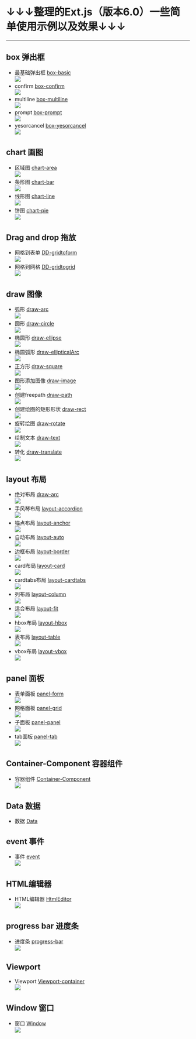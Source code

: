 # ↓↓↓整理的Ext.js（版本6.0）一些简单使用示例以及效果↓↓↓

---

## box 弹出框
- 最基础弹出框 [box-basic](ExtJs/box/box-basic.html) <br> ![](ExtJsImg/box/box-basic.gif)
- confirm [box-confirm](ExtJs/box/box-confirm.html) <br> ![](ExtJsImg/box/box-confirm.gif)
- multiline [box-multiline](ExtJs/box/box-multiline.html) <br> ![](ExtJsImg/box/box-multiline.gif)
- prompt [box-prompt](ExtJs/box/box-prompt.html) <br> ![](ExtJsImg/box/box-prompt.gif)
- yesorcancel [box-yesorcancel](ExtJs/box/box-yesorcancel.html) <br> ![](ExtJsImg/box/box-yesorcancel.gif)

## chart 画图
- 区域图 [chart-area](ExtJs/chart/chart-area.html) <br> ![](ExtJsImg/chart/chart-area.gif)
- 条形图 [chart-bar](ExtJs/chart/chart-bar.html) <br> ![](ExtJsImg/chart/chart-bar.gif)
- 线形图 [chart-line](ExtJs/chart/chart-line.html) <br> ![](ExtJsImg/chart/chart-line.gif)
- 饼图 [chart-pie](ExtJs/chart/chart-pie.html) <br> ![](ExtJsImg/chart/chart-pie.gif)

## Drag and drop 拖放
- 网格到表单 [DD-gridtoform](ExtJs/DD/DD-gridtoform.html) <br> ![](ExtJsImg/DD/DD-gridtoform.gif)
- 网格到网格 [DD-gridtogrid](ExtJs/DD/DD-gridtogrid.html) <br> ![](ExtJsImg/DD/DD-gridtogrid.gif)

## draw 图像
- 弧形 [draw-arc](ExtJs/draw/draw-arc.html) <br> ![](ExtJsImg/draw/draw-arc.png)
- 圆形 [draw-circle](ExtJs/draw/draw-circle.html) <br> ![](ExtJsImg/draw/draw-circle.png)
- 椭圆形 [draw-ellipse](ExtJs/draw/draw-ellipse.html) <br> ![](ExtJsImg/draw/draw-ellipse.png)
- 椭圆弧形 [draw-ellipticalArc](ExtJs/draw/draw-ellipticalArc.html) <br> ![](ExtJsImg/draw/draw-ellipticalArc.png)
- 正方形 [draw-square](ExtJs/draw/draw-square.html) <br> ![](ExtJsImg/draw/draw-square.png)
- 图形添加图像 [draw-image](ExtJs/draw/draw-image.html) <br> ![](ExtJsImg/draw/draw-image.png)
- 创建freepath [draw-path](ExtJs/draw/draw-path.html) <br> ![](ExtJsImg/draw/draw-path.png)
- 创建绘图的矩形形状 [draw-rect](ExtJs/draw/draw-rect.html) <br> ![](ExtJsImg/draw/draw-rect.png)
- 旋转绘图 [draw-rotate](ExtJs/draw/draw-rotate.html) <br> ![](ExtJsImg/draw/draw-rotate.png)
- 绘制文本 [draw-text](ExtJs/draw/draw-text.html) <br> ![](ExtJsImg/draw/draw-text.png)
- 转化 [draw-translate](ExtJs/draw/draw-translate.html) <br> ![](ExtJsImg/draw/draw-translate.png)

## layout 布局
- 绝对布局 [draw-arc](ExtJs/layout/layout-absolute.html) <br> ![](ExtJsImg/layout/layout-absolute.png)
- 手风琴布局 [layout-accordion](ExtJs/layout/layout-accordion.html) <br> ![](ExtJsImg/layout/layout-accordion.gif)
- 锚点布局 [layout-anchor](ExtJs/layout/layout-anchor.html) <br> ![](ExtJsImg/layout/layout-anchor.png)
- 自动布局 [layout-auto](ExtJs/layout/layout-auto.html) <br> ![](ExtJsImg/layout/layout-auto.png)
- 边框布局 [layout-border](ExtJs/layout/layout-border.html) <br> ![](ExtJsImg/layout/layout-border.gif)
- card布局 [layout-card](ExtJs/layout/layout-card.html) <br> ![](ExtJsImg/layout/layout-card.gif)
- cardtabs布局 [layout-cardtabs](ExtJs/layout/layout-cardtabs.html) <br> ![](ExtJsImg/layout/layout-cardtabs.gif)
- 列布局 [layout-column](ExtJs/layout/layout-column.html) <br> ![](ExtJsImg/layout/layout-column.png)
- 适合布局 [layout-fit](ExtJs/layout/layout-fit.html) <br> ![](ExtJsImg/layout/layout-fit.png)
- hbox布局 [layout-hbox](ExtJs/layout/layout-hbox.html) <br> ![](ExtJsImg/layout/layout-hbox.png)
- 表布局 [layout-table](ExtJs/layout/layout-table.html) <br> ![](ExtJsImg/layout/layout-table.png)
- vbox布局 [layout-vbox](ExtJs/layout/layout-vbox.html) <br> ![](ExtJsImg/layout/layout-vbox.png)

## panel 面板
- 表单面板 [panel-form](ExtJs/panel/panel-form.html) <br> ![](ExtJsImg/panel/panel-form.gif)
- 网格面板 [panel-grid](ExtJs/panel/panel-grid.html) <br> ![](ExtJsImg/panel/panel-grid.gif)
- 子面板 [panel-panel](ExtJs/panel/panel-panel.html) <br> ![](ExtJsImg/panel/panel-grid.gif)
- tab面板 [panel-tab](ExtJs/panel/panel-tab.html) <br> ![](ExtJsImg/panel/panel-tab.gif)

## Container-Component 容器组件
- 容器组件 [Container-Component](ExtJs/Container-Component.html) <br> ![](ExtJsImg/Container-Component.png)

## Data 数据
- 数据 [Data](ExtJs/Data.html)

## event 事件
- 事件 [event](ExtJs/event.html) <br> ![](ExtJsImg/event.gif)

## HTML编辑器
- HTML编辑器 [HtmlEditor](ExtJs/HtmlEditor.html) <br> ![](ExtJsImg/HtmlEditor.gif)

## progress bar 进度条
- 进度条 [progress-bar](ExtJs/progress-bar.html) <br> ![](ExtJsImg/progress-bar.gif)

## Viewport
- Viewport [Viewport-container](ExtJs/Viewport-container.html) <br> ![](ExtJsImg/Viewport-container.png)

## Window 窗口
- 窗口 [Window](ExtJs/Window.html) <br> ![](ExtJsImg/Window.gif)
